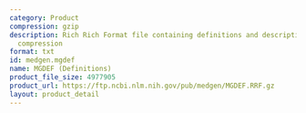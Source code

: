 ```yaml
---
category: Product
compression: gzip
description: Rich Rich Format file containing definitions and descriptions with gzip
  compression
format: txt
id: medgen.mgdef
name: MGDEF (Definitions)
product_file_size: 4977905
product_url: https://ftp.ncbi.nlm.nih.gov/pub/medgen/MGDEF.RRF.gz
layout: product_detail
---
```

